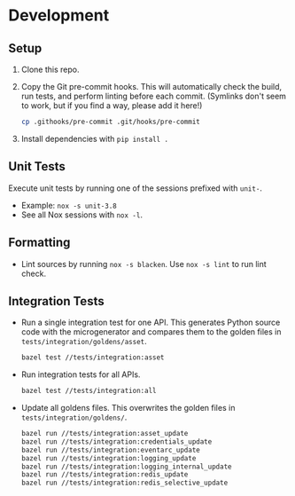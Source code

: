 # Development

## Setup

1.  Clone this repo.

2.  Copy the Git pre-commit hooks. This will automatically check the build, run
    tests, and perform linting before each commit. (Symlinks don't seem to work,
    but if you find a way, please add it here!)

    ```sh
    cp .githooks/pre-commit .git/hooks/pre-commit
    ```

3.  Install dependencies with `pip install .`

## Unit Tests

Execute unit tests by running one of the sessions prefixed with `unit-`.

-   Example: `nox -s unit-3.8`
-   See all Nox sessions with `nox -l`.

## Formatting

-   Lint sources by running `nox -s blacken`. Use `nox -s lint` to run lint check.

## Integration Tests

-   Run a single integration test for one API. This generates Python source code
    with the microgenerator and compares them to the golden files in
    `tests/integration/goldens/asset`.

    ```sh
    bazel test //tests/integration:asset
    ```

-   Run integration tests for all APIs.

    ```sh
    bazel test //tests/integration:all
    ```

-   Update all goldens files. This overwrites the golden files in
    `tests/integration/goldens/`.

    ```sh
    bazel run //tests/integration:asset_update
    bazel run //tests/integration:credentials_update
    bazel run //tests/integration:eventarc_update
    bazel run //tests/integration:logging_update
    bazel run //tests/integration:logging_internal_update
    bazel run //tests/integration:redis_update
    bazel run //tests/integration:redis_selective_update
    ```

